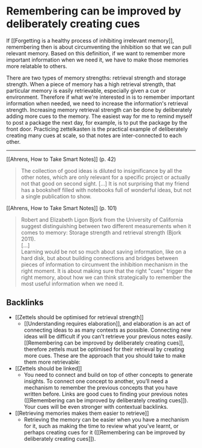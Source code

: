 # Remembering can be improved by deliberately creating cues
If [[Forgetting is a healthy process of inhibiting irrelevant memory]], remembering then is about circumventing the inhibition so that we can pull relevant memory. Based on this definition, if we want to remember more important information when we need it, we have to make those memories more relatable to others.

There are two types of memory strengths: retrieval strength and storage strength. When a piece of memory has a high retrieval strength, that particular memory is easily retrievable, especially given a cue or environment. Therefore if what we're interested in is to remember important information when needed, we need to increase the information's retrieval strength. Increasing memory retrieval strength can be done by deliberately adding more cues to the memory. The easiest way for me to remind myself to post a package the next day, for example, is to put the package by the front door. Practicing zettelkasten is the practical example of deliberately creating many cues at scale, so that notes are inter-connected to each other.

- - -
[[Ahrens, How to Take Smart Notes]] (p. 42)
> The collection of good ideas is diluted to insignificance by all the other notes, which are only relevant for a specific project or actually not that good on second sight. [...] It is not surprising that my friend has a bookshelf filled with notebooks full of wonderful ideas, but not a single publication to show.

[[Ahrens, How to Take Smart Notes]] (p. 101)
> Robert and Elizabeth Ligon Bjork from the University of California suggest distinguishing between two different measurements when it comes to memory: Storage strength and retrieval strength (Bjork 2011).  
> [...]  
> Learning would be not so much about saving information, like on a hard disk, but about building connections and bridges between pieces of information to circumvent the inhibition mechanism in the right moment. It is about making sure that the right "cues" trigger the right memory, about how we can think strategically to remember the most useful information when we need it.  

## Backlinks
* [[Zettels should be optimised for retrieval strength]]
	* [[Understanding requires elaboration]], and elaboration is an act of connecting ideas to as many contexts as possible. Connecting new ideas will be difficult if you can't retrieve your previous notes easily. [[Remembering can be improved by deliberately creating cues]], therefore zettels must be optimised for their retrieval by creating more cues. These are the approach that you should take to make them more retrievable:
* [[Zettels should be linked]]
	* You need to connect and build on top of other concepts to generate insights. To connect one concept to another, you’ll need a mechanism to remember the previous concepts that you have written before. Links are good cues to finding your previous notes ([[Remembering can be improved by deliberately creating cues]]). Your cues will be even stronger with contextual backlinks.
* [[Retrieving memories makes them easier to retrieve]]
	* Retrieving the memory can be easier when you have a mechanism for it, such as making the time to review what you've learnt, or perhaps creating cues for it ([[Remembering can be improved by deliberately creating cues]]).

<!-- #evergreen #organising #memory -->

<!-- {BearID:373BCAE2-1EDF-48B5-BA13-E40AC48A8022-44697-0000760D073D4C9A} -->
